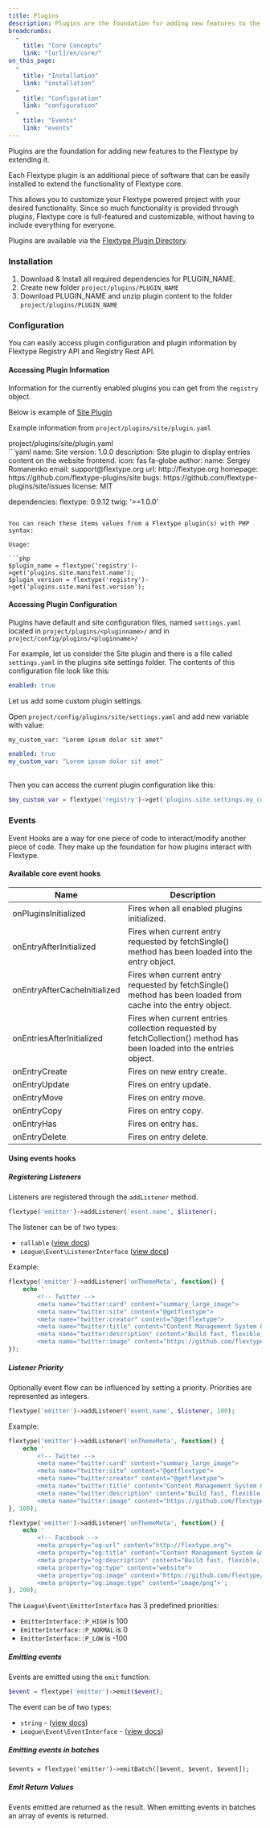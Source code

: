 ```yaml
---
title: Plugins
description: Plugins are the foundation for adding new features to the Flextype by extending it. Each Flextype plugin is an additional piece of software that can be easily installed to extend the functionality of Flextype core.
breadcrumbs:
  -
    title: "Core Concepts"
    link: "[url]/en/core/"
on_this_page:
  -
    title: "Installation"
    link: "installation"
  -
    title: "Configuration"
    link: "configuration"
  -
    title: "Events"
    link: "events"
---
```


Plugins are the foundation for adding new features to the Flextype by extending it.

Each Flextype plugin is an additional piece of software that can be easily installed to extend the functionality of Flextype core.

This allows you to customize your Flextype powered project with your desired functionality. Since so much functionality is provided through plugins, Flextype core is full-featured and customizable, without having to include everything for everyone.

Plugins are available via the [Flextype Plugin Directory](https://flextype.org/en/downloads/extend/plugins).

### <a name="installation"></a> Installation

1. Download & Install all required dependencies for PLUGIN_NAME.
2. Create new folder `project/plugins/PLUGIN_NAME`
3. Download PLUGIN_NAME and unzip plugin content to the folder `project/plugins/PLUGIN_NAME`

### <a name="configuration"></a> Configuration


You can easily access plugin configuration and plugin information by Flextype Registry API and Registry Rest API.

#### Accessing Plugin Information

Information for the currently enabled plugins you can get from the `registry` object.

Below is example of [Site Plugin](https://github.com/flextype-plugins/site)

Example information from `project/plugins/site/plugin.yaml`

<div class="file-header"><i class="far fa-file-alt"></i> project/plugins/site/plugin.yaml</div>
```yaml
name: Site
version: 1.0.0
description: Site plugin to display entries content on the website frontend.
icon: fas fa-globe
author:
  name: Sergey Romanenko
  email: support@flextype.org
  url: http://flextype.org
homepage: https://github.com/flextype-plugins/site
bugs: https://github.com/flextype-plugins/site/issues
license: MIT

dependencies:
  flextype: 0.9.12
  twig: '>=1.0.0'
```

You can reach these items values from a Flextype plugin(s) with PHP syntax:

Usage:

```php
$plugin_name = flextype('registry')->get('plugins.site.manifest.name');
$plugin_version = flextype('registry')->get('plugins.site.manifest.version');
```

#### Accessing Plugin Configuration

Plugins have default and site configuration files, named `settings.yaml` located in `project/plugins/<pluginname>/` and in `project/config/plugins/<pluginname>/`

For example, let us consider the Site plugin and there is a file called `settings.yaml` in the plugins site settings folder. The contents of this configuration file look like this:

```yaml
enabled: true
```

Let us add some custom plugin settings.

Open `project/config/plugins/site/settings.yaml` and add new variable with value:

`my_custom_var: "Lorem ipsum dolor sit amet"`

```yaml
enabled: true
my_custom_var: "Lorem ipsum dolor sit amet"
```

<br>
Then you can access the current plugin configuration like this:

```php
$my_custom_var = flextype('registry')->get('plugins.site.settings.my_custom_var');
```

### <a name="events"></a> Events

Event Hooks are a way for one piece of code to interact/modify another piece of code. They make up the foundation for how plugins interact with Flextype.

#### Available core event hooks

<div class="table">
    <table>
        <thead>
            <tr>
                <th>Name</th>
                <th>Description</th>
            </tr>
        </thead>
        <tbody>
            <tr>
                <td>onPluginsInitialized</td>
                <td>Fires when all enabled plugins initialized.</td>
            </tr>
            <tr>
                <td>onEntryAfterInitialized</td>
                <td>
                    Fires when current entry requested by fetchSingle() method has been loaded into the entry object.
                </td>
            </tr>
            <tr>
                <td>onEntryAfterCacheInitialized</td>
                <td>
                    Fires when current entry requested by fetchSingle() method has been loaded from cache into the entry object.
                </td>
            </tr>
            <tr>
                <td>onEntriesAfterInitialized</td>
                <td>
                    Fires when current entries collection requested by fetchCollection() method has been loaded into the entries object.
                </td>
            </tr>
            <tr>
                <td>onEntryCreate</td>
                <td>
                    Fires on new entry create.
                </td>
            </tr>
            <tr>
                <td>onEntryUpdate</td>
                <td>
                    Fires on entry update.
                </td>
            </tr>
            <tr>
                <td>onEntryMove</td>
                <td>
                    Fires on entry move.
                </td>
            </tr>
            <tr>
                <td>onEntryCopy</td>
                <td>
                    Fires on entry copy.
                </td>
            </tr>
            <tr>
                <td>onEntryHas</td>
                <td>
                    Fires on entry has.
                </td>
            </tr>
            <tr>
                <td>onEntryDelete</td>
                <td>
                    Fires on entry delete.
                </td>
            </tr>
        </tbody>
    </table>
</div>

#### Using events hooks

##### Registering Listeners

Listeners are registered through the `addListener` method.

```php
flextype('emitter')->addListener('event.name', $listener);
```

The listener can be of two types:
* `callable` (<a href="https://event.thephpleague.com/2.0/listeners/callables/">view docs</a>)
* `League\Event\ListenerInterface` (<a href="https://event.thephpleague.com/2.0/listeners/classes/">view docs</a>)

Example:
```php
flextype('emitter')->addListener('onThemeMeta', function() {
    echo '
        <!-- Twitter -->
        <meta name="twitter:card" content="summary_large_image">
        <meta name="twitter:site" content="@getflextype">
        <meta name="twitter:creator" content="@getflextype">
        <meta name="twitter:title" content="Content Management System &mdash; Flextype">
        <meta name="twitter:description" content="Build fast, flexible, easier to manage websites with Flextype.">
        <meta name="twitter:image" content="https://github.com/flextype/flextype/raw/dev/site/plugins/admin/preview.png">';
});
```

##### Listener Priority

Optionally event flow can be influenced by setting a priority. Priorities are represented as integers.

```php
flextype('emitter')->addListener('event.name', $listener, 100);
```

Example:
```php
flextype('emitter')->addListener('onThemeMeta', function() {
    echo '
        <!-- Twitter -->
        <meta name="twitter:card" content="summary_large_image">
        <meta name="twitter:site" content="@getflextype">
        <meta name="twitter:creator" content="@getflextype">
        <meta name="twitter:title" content="Content Management System &mdash; Flextype">
        <meta name="twitter:description" content="Build fast, flexible, easier to manage websites with Flextype.">
        <meta name="twitter:image" content="https://github.com/flextype/flextype/raw/dev/site/plugins/admin/preview.png">';
}, 100);

flextype('emitter')->addListener('onThemeMeta', function() {
    echo '
        <!-- Facebook -->
        <meta property="og:url" content="http://flextype.org">
        <meta property="og:title" content="Content Management System &mdash; Flextype">
        <meta property="og:description" content="Build fast, flexible, easier to manage websites with Flextype.">
        <meta property="og:type" content="website">
        <meta property="og:image" content="https://github.com/flextype/flextype/raw/dev/site/plugins/admin/preview.png">
        <meta property="og:image:type" content="image/png">';
}, 200);
```

The `League\Event\EmitterInterface` has 3 predefined priorities:

* `EmitterInterface::P_HIGH` is 100
* `EmitterInterface::P_NORMAL` is 0
* `EmitterInterface::P_LOW` is -100

##### Emitting events

Events are emitted using the `emit` function.

```php
$event = flextype('emitter')->emit($event);
```

The event can be of two types:

* `string` - (<a href="https://event.thephpleague.com/2.0/events/named/">view docs</a>)
* `League\Event\EventInterface` - (<a href="https://event.thephpleague.com/2.0/events/classes/">view docs</a>)

##### Emitting events in batches

```
$events = flextype('emitter')->emitBatch([$event, $event, $event]);
```

##### Emit Return Values

Events emitted are returned as the result. When emitting events in batches an array of events is returned.
